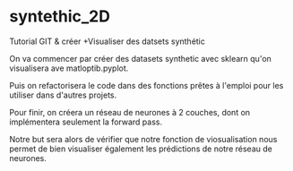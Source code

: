 # syntethic_2D
Tutorial GIT &amp; créer +Visualiser des datsets synthétic

On va commencer par créer des datasets synthetic avec sklearn qu'on visualisera ave matloptib.pyplot.

Puis on refactorisera le code dans des fonctions prêtes à l'emploi pour les utiliser dans d'autres projets.

Pour finir, on créera un réseau de neurones à 2 couches, dont on implémentera seulement la forward pass.

Notre but sera alors de vérifier que notre fonction de viosualisation nous permet de bien visualiser également les prédictions de notre réseau de neurones.
